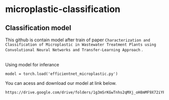 # microplastic-classification
## Classification model 

This github is contain model after train of paper  `Characterization and Classification of Microplastic in Wastewater Treatment Plants using Convolutional Neural Networks and Transfer-Learning Approach` . 
<br />
<br />

Using model for inferance 
```
model = torch.load('efficientnet_microplastic.py')
```

You can acess and download our model at link below. 
```
https://drive.google.com/drive/folders/1g3mSrKGwTnhs2qMXj_oH8mMF9X72iYFT
```
